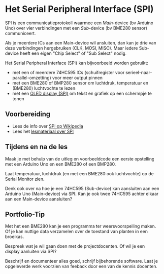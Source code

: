 # Het Serial Peripheral Interface (SPI)

SPI is een communicatieprotokoll waarmee een *Main*-device (bv Arduino Uno) over vier verbindingen met een *Sub*-device (bv BME280 sensor) communiceert.

Als je meerdere ICs aan een Main-device wil ansluiten, dan kan je drie van deze verbindingen hergebruiken (CLK, MOSI, MISO).
Maar iedere Sub-device heeft een eigen "Chip Select" of "Sub Select" nodig.

Het Serial Peripheral Interface (SPI) kan bijvoorbeeld worden gebruikt:

- met een of meerdere 74HC595 ICs (schuifregister voor serieel-naar-parallel-omzetting) voor meer output pinnen
- met een BME280 of BMP280 sensor om luchtdruk, temperatuur en (BME280) luchtvochte te lezen
- met een [OLED display (SPI)](https://hu-hbo-ict.gitlab.io/turing-lab/ti-lab-shop/OLED%20SPI%2096x64%20RGB.html) om tekst en grafiek op een schermpje te tonen

## Voorbereiding

- Lees de info over [SPI op Wikipedia](https://nl.wikipedia.org/wiki/Serial_Peripheral_Interface)
- Lees het [lesmateriaal over SPI](../hardware-interfacing/communicatie/SPI/README.md)

## Tijdens en na de les

Maak je met behulp van de uitleg en voorbeeldcode een eerste opstelling met een Arduino Uno en een BME280 of een BMP280.

Laat temperatuur, luchtdruk (en met een BME280 ook luchtvochte) op de Serial Monitor zien.

Denk ook over na hoe je een 74HC595 (Sub-device) kan aansluiten aan een Arduino Uno (Main-device) via SPI. Kan je ook twee 74HC595 achter elkaar aan een Main-device aansluiten?

## Portfolio-Tip

Met het een BME280 kan je een programma ter weersvoorspelling maken. Of je kan nuttige data verzamelen over de toestand van planten in een broeikas.

Bespreek wat je wil gaan doen met de projectdocenten. Of wil je een display aanluiten via SPI?

Beschrijf en documenteer alles goed, schrijf bijbehorende software. Laat je opgeleverde werk voorzien van feeback door een van de kennis docenten.
